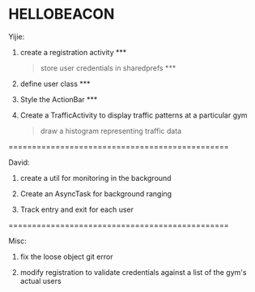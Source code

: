 HELLOBEACON
===============================================

Yijie:

1. create a registration activity ***
	> store user credentials in sharedprefs ***
	
2. define user class ***

3. Style the ActionBar ***
	
4. Create a TrafficActivity to display traffic patterns at a particular gym
	> draw a histogram representing traffic data


===============================================

David:

1. create a util for monitoring in the background

2. Create an AsyncTask for background ranging

3. Track entry and exit for each user


===============================================

Misc:

1. fix the loose object git error

2. modify registration to validate credentials against a list of the gym's actual users